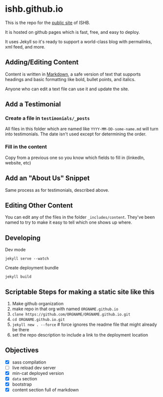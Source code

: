 # ishb.github.io

This is the repo for the [public site](http://ishb.github.io/) of ISHB.

It is hosted on github pages which is fast, free, and easy to deploy.

It uses Jekyll so it's ready to support a world-class blog with permalinks, xml feed, and more.

## Adding/Editing Content

Content is written in [Markdown](https://github.com/adam-p/markdown-here/wiki/Markdown-Cheatsheet), a safe version of text that supports headings and basic formatting like bold, bullet points, and italics.

Anyone who can edit a text file can use it and update the site.

## Add a Testimonial

### Create a file in `testimonials/_posts`

All files in this folder which are named like `YYYY-MM-DD-some-name.md` will turn into testimonials. The date isn't used except for determining the order.

### Fill in the content

Copy from a previous one so you know which fields to fill in (linkedIn, website, etc)

## Add an "About Us" Snippet

Same process as for testimonials, described above.

## Editing Other Content

You can edit any of the files in the folder `_includes/content`. They've been named to try to make it easy to tell which one shows up where.



## Developing

Dev mode

    jekyll serve --watch

Create deployment bundle

    jekyll build


## Scriptable Steps for making a static site like this

1. Make github organization
2. make repo in that org with named `ORGNAME.github.io`
3. `clone https://github.com/ORGNAME/ORGNAME.github.io.git`
4. `cd ORGNAME.github.io.git`
4. `jekyll new . --force` # force ignores the readme file that might already be there
1. set the repo description to include a link to the deployment location

## Objectives

- [x] sass compilation
- [ ] live reload dev server
- [x] min-cat deployed version
- [x] `data` section
- [x] bootstrap
- [x] content section full of markdown
